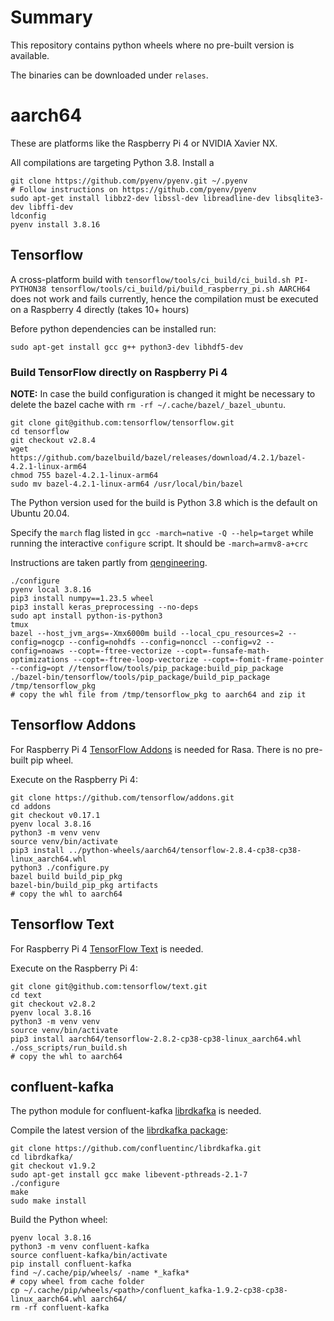 # Summary

This repository contains python wheels where no pre-built version is available.

The binaries can be downloaded under `relases`.

# aarch64 

These are platforms like the Raspberry Pi 4 or NVIDIA Xavier NX.

All compilations are targeting Python 3.8. Install a

~~~shell
git clone https://github.com/pyenv/pyenv.git ~/.pyenv
# Follow instructions on https://github.com/pyenv/pyenv
sudo apt-get install libbz2-dev libssl-dev libreadline-dev libsqlite3-dev libffi-dev
ldconfig
pyenv install 3.8.16
~~~

## Tensorflow

A cross-platform build with `tensorflow/tools/ci_build/ci_build.sh PI-PYTHON38 tensorflow/tools/ci_build/pi/build_raspberry_pi.sh AARCH64` does not work and fails currently,
hence the compilation must be executed on a Raspberry 4 directly (takes 10+ hours)

Before python dependencies can be installed run:

~~~shell
sudo apt-get install gcc g++ python3-dev libhdf5-dev
~~~

### Build TensorFlow directly on Raspberry Pi 4

__NOTE:__ In case the build configuration is changed it might be necessary to delete the bazel cache with `rm -rf ~/.cache/bazel/_bazel_ubuntu`.

~~~shell
git clone git@github.com:tensorflow/tensorflow.git
cd tensorflow
git checkout v2.8.4
wget https://github.com/bazelbuild/bazel/releases/download/4.2.1/bazel-4.2.1-linux-arm64
chmod 755 bazel-4.2.1-linux-arm64
sudo mv bazel-4.2.1-linux-arm64 /usr/local/bin/bazel
~~~

The Python version used for the build is Python 3.8 which is the default on Ubuntu 20.04.

Specify the `march` flag listed in `gcc -march=native -Q --help=target` while running the interactive `configure` script. It should be 
`-march=armv8-a+crc`

Instructions are taken partly from [qengineering](https://qengineering.eu/install-tensorflow-2.2.0-on-raspberry-64-os.html).

~~~shell
./configure
pyenv local 3.8.16
pip3 install numpy==1.23.5 wheel 
pip3 install keras_preprocessing --no-deps
sudo apt install python-is-python3
tmux
bazel --host_jvm_args=-Xmx6000m build --local_cpu_resources=2 --config=nogcp --config=nohdfs --config=nonccl --config=v2 --config=noaws --copt=-ftree-vectorize --copt=-funsafe-math-optimizations --copt=-ftree-loop-vectorize --copt=-fomit-frame-pointer --config=opt //tensorflow/tools/pip_package:build_pip_package
./bazel-bin/tensorflow/tools/pip_package/build_pip_package /tmp/tensorflow_pkg
# copy the whl file from /tmp/tensorflow_pkg to aarch64 and zip it
~~~

## Tensorflow Addons

For Raspberry Pi 4 [TensorFlow Addons](https://github.com/tensorflow/addons) is needed for Rasa. There is no pre-built pip wheel.

Execute on the Raspberry Pi 4:

~~~shell
git clone https://github.com/tensorflow/addons.git
cd addons
git checkout v0.17.1
pyenv local 3.8.16
python3 -m venv venv
source venv/bin/activate
pip3 install ../python-wheels/aarch64/tensorflow-2.8.4-cp38-cp38-linux_aarch64.whl
python3 ./configure.py
bazel build build_pip_pkg
bazel-bin/build_pip_pkg artifacts
# copy the whl to aarch64
~~~

## Tensorflow Text

For Raspberry Pi 4 [TensorFlow Text](git@github.com:tensorflow/text.git) is needed.

Execute on the Raspberry Pi 4:

~~~shell
git clone git@github.com:tensorflow/text.git
cd text
git checkout v2.8.2
pyenv local 3.8.16
python3 -m venv venv
source venv/bin/activate
pip3 install aarch64/tensorflow-2.8.2-cp38-cp38-linux_aarch64.whl
./oss_scripts/run_build.sh
# copy the whl to aarch64
~~~

## confluent-kafka

The python module for confluent-kafka [librdkafka](https://github.com/confluentinc/librdkafka) is needed.

Compile the latest version of the [librdkafka package](https://docs.confluent.io/platform/current/installation/installing_cp/deb-ubuntu.html#get-the-software):

~~~shell
git clone https://github.com/confluentinc/librdkafka.git
cd librdkafka/
git checkout v1.9.2
sudo apt-get install gcc make libevent-pthreads-2.1-7 
./configure
make
sudo make install
~~~

Build the Python wheel:

~~~shell
pyenv local 3.8.16
python3 -m venv confluent-kafka
source confluent-kafka/bin/activate
pip install confluent-kafka
find ~/.cache/pip/wheels/ -name *_kafka*
# copy wheel from cache folder
cp ~/.cache/pip/wheels/<path>/confluent_kafka-1.9.2-cp38-cp38-linux_aarch64.whl aarch64/
rm -rf confluent-kafka
~~~

